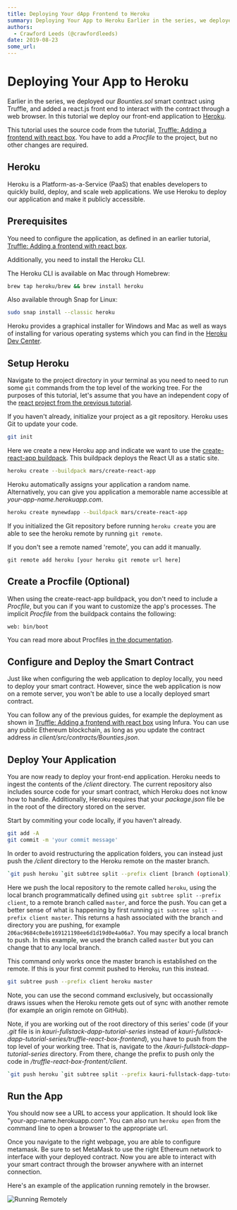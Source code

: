 ```yaml
---
title: Deploying Your dApp Frontend to Heroku
summary: Deploying Your App to Heroku Earlier in the series, we deployed our Bounties.sol smart contract using Truffle, and added a react.js front end to interact with the contract through a web browser. In this tutorial we deploy our front-end application to Heroku. This tutorial uses the source code from the tutorial, Truffle  Adding a frontend with react box. You have to add a Procfile to the project, but no other changes are required. Heroku Heroku is a Platform-as-a-Service (PaaS) that enables devel
authors:
  - Crawford Leeds (@crawfordleeds)
date: 2019-08-23
some_url: 
---
```


# Deploying Your App to Heroku

Earlier in the series, we deployed our _Bounties.sol_ smart contract using Truffle, and added a react.js front end to interact with the contract through a web browser. In this tutorial we deploy our front-end application to [Heroku](https://www.heroku.com).

This tutorial uses the source code from the tutorial, [Truffle: Adding a frontend with react box](https://github.com/kauri-io/kauri-fullstack-dapp-tutorial-series/tree/master/truffle-react-box-frontend). You have to add a _Procfile_ to the project, but no other changes are required.

## Heroku

Heroku is a Platform-as-a-Service (PaaS) that enables developers to quickly build, deploy, and scale web applications. We use Heroku to deploy our application and make it publicly accessible.

## Prerequisites

You need to configure the application, as defined in an earlier tutorial, [Truffle: Adding a frontend with react box](https://kauri.io/article/86903f66d39d4379a2e70bd583700ecf/v14/truffle:-adding-a-frontend-with-react-box).

Additionally, you need to install the Heroku CLI.

The Heroku CLI is available on Mac through Homebrew:

```bash
brew tap heroku/brew && brew install heroku
```

Also available through Snap for Linux:

```bash
sudo snap install --classic heroku
```

Heroku provides a graphical installer for Windows and Mac as well as ways of installing for various operating systems which you can find in the [Heroku Dev Center](https://devcenter.heroku.com/articles/heroku-cli).

## Setup Heroku

Navigate to the project directory in your terminal as you need to need to run some `git` commands from the top level of the working tree. For the purposes of this tutorial, let's assume that you have an independent copy of the [react project from the previous tutorial](https://github.com/kauri-io/kauri-fullstack-dapp-tutorial-series/tree/master/truffle-react-box-frontend).

If you haven't already, initialize your project as a git repository. Heroku uses Git to update your code.

```bash
git init
```

Here we create a new Heroku app and indicate we want to use the [create-react-app buildpack](https://github.com/mars/create-react-app-buildpack). This buildpack deploys the React UI as a static site.

```bash
heroku create --buildpack mars/create-react-app
```

Heroku automatically assigns your application a random name. Alternatively, you can give you application a memorable name accessible at _your-app-name.herokuapp.com_.

```bash
heroku create mynewdapp --buildpack mars/create-react-app
```

If you initialized the Git repository before running `heroku create` you are able to see the heroku remote by running `git remote`.

If you don't see a remote named 'remote', you can add it manually.

```shell
git remote add heroku [your heroku git remote url here]
```

## Create a Procfile (Optional)

When using the create-react-app buildpack, you don't need to include a _Procfile_, but you can if you want to customize the app's processes. The implicit _Procfile_ from the buildpack contains the following:

    web: bin/boot

You can read more about Procfiles [in the documentation](https://devcenter.heroku.com/articles/procfile).

## Configure and Deploy the Smart Contract

Just like when configuring the web application to deploy locally, you need to deploy your smart contract. However, since the web application is now on a remote server, you won't be able to use a locally deployed smart contract.

You can follow any of the previous guides, for example the deployment as shown in [Truffle: Adding a frontend with react box](https://kauri.io/article/86903f66d39d4379a2e70bd583700ecf/v14/truffle:-adding-a-frontend-with-react-box#deploy) using Infura. You can use any public Ethereum blockchain, as long as you update the contract address _in client/src/contracts/Bounties.json_.

## Deploy Your Application

You are now ready to deploy your front-end application. Heroku needs to ingest the contents of the _/client_ directory. The current repository also includes source code for your smart contract, which Heroku does not know how to handle. Additionally, Heroku requires that your _package.json_ file be in the root of the directory stored on the server.

Start by commiting your code locally, if you haven't already.

```bash
git add -A
git commit -m 'your commit message'
```

In order to avoid restructuring the application folders, you can instead just push the _/client_ directory to the Heroku remote on the master branch.

```bash
`git push heroku `git subtree split --prefix client [branch (optional)]`:master --force`
```

Here we push the local repository to the remote called `heroku`, using the local branch programmatically defined using `git subtree split --prefix client`, to a remote branch called `master`, and force the push. You can get a better sense of what is happening by first running `git subtree split --prefix client master`. This returns a hash associated with the branch and directory you are pushing, for example `206ac9684c0e8e169121198ee6d1d19d0e4a06a7`. You may specify a local branch to push. In this example, we used the branch called `master` but you can change that to any local branch.

This command only works once the master branch is established on the remote. If this is your first commit pushed to Heroku, run this instead.

```bash
git subtree push --prefix client heroku master
```

Note, you can use the second command exclusively, but occassionally draws issues when the Heroku remote gets out of sync with another remote (for example an origin remote on GitHub).

Note, if you are working out of the root directory of this series' code (if your _.git_ file is in _kauri-fullstack-dapp-tutorial-series_ instead of _kauri-fullstack-dapp-tutorial-series/truffle-react-box-frontend_), you have to push from the top level of your working tree. That is, navigate to the _/kauri-fullstack-dapp-tutorial-series_ directory. From there, change the prefix to push only the code in _/truffle-react-box-frontent/client_.

```bash
`git push heroku `git subtree split --prefix kauri-fullstack-dapp-tutorial-series/client [branch (optional)]`:master --force`
```

## Run the App

You should now see a URL to access your application. It should look like "your-app-name.herokuapp.com". You can also run `heroku open` from the command line to open a browser to the appropriate url.

Once you navigate to the right webpage, you are able to configure metamask. Be sure to set MetaMask to use the right Ethereum network to interface with your deployed contract. Now you are able to interact with your smart contract through the browser anywhere with an internet connection.

Here's an example of the application running remotely in the browser.

![Running Remotely](https://api.kauri.io:443/ipfs/QmNRLm9qFQfzkMRUCo1V63TxEFAhD1aYdeN7RAJ5gPEKEd)